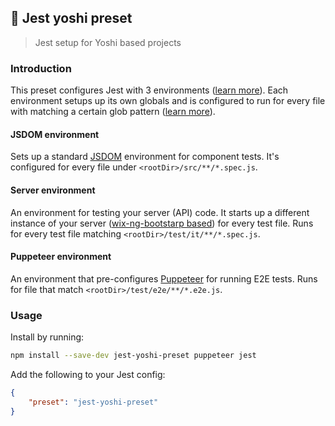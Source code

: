 ## 🤹 Jest yoshi preset

> Jest setup for Yoshi based projects

### Introduction

This preset configures Jest with 3 environments ([learn more](https://jestjs.io/docs/en/configuration#testenvironment-string)). Each environment setups up its own globals and is configured to run for every file with matching a certain glob pattern ([learn more](https://github.com/isaacs/node-glob)).

#### JSDOM environment

Sets up a standard [JSDOM](https://github.com/jsdom/jsdom) environment for component tests. It's configured for every file under `<rootDir>/src/**/*.spec.js`.

#### Server environment

An environment for testing your server (API) code. It starts up a different instance of your server ([wix-ng-bootstarp based](https://github.com/wix-platform/wix-node-platform)) for every test file. Runs for every test file matching `<rootDir>/test/it/**/*.spec.js`.

#### Puppeteer environment

An environment that pre-configures [Puppeteer](https://github.com/GoogleChrome/puppeteer) for running E2E tests. Runs for file that match `<rootDir>/test/e2e/**/*.e2e.js`.

### Usage

Install by running:

```bash
npm install --save-dev jest-yoshi-preset puppeteer jest
```

Add the following to your Jest config:

```json
{
    "preset": "jest-yoshi-preset"
}
```
